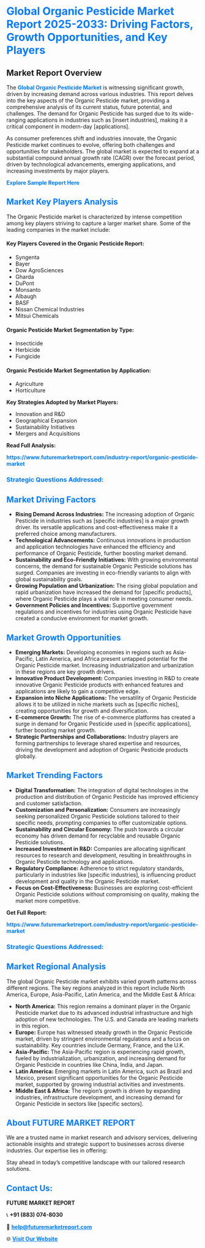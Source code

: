 <h1 style="color: #007BFF;">Global Organic Pesticide Market Report 2025-2033: Driving Factors, Growth Opportunities, and Key Players</h1>

<section id="overview">
<h2>Market Report Overview</h2>
<p>The <a href="https://www.futuremarketreport.com/industry-report/organic-pesticide-market" style="color: #007BFF; text-decoration: none;"><strong>Global Organic Pesticide Market</strong></a> is witnessing significant growth, driven by increasing demand across various industries. This report delves into the key aspects of the Organic Pesticide market, providing a comprehensive analysis of its current status, future potential, and challenges. The demand for Organic Pesticide has surged due to its wide-ranging applications in industries such as [insert industries], making it a critical component in modern-day [applications].</p>
<p>As consumer preferences shift and industries innovate, the Organic Pesticide market continues to evolve, offering both challenges and opportunities for stakeholders. The global market is expected to expand at a substantial compound annual growth rate (CAGR) over the forecast period, driven by technological advancements, emerging applications, and increasing investments by major players.</p>
</section>

<section id="overview">
<p><a href="https://www.futuremarketreport.com/request-sample/reportId=88197" style="color: #007BFF; text-decoration: none;"><strong>Explore Sample Report Here</strong></a></p>
</section>

<section id="key-players">
<h2 style="color: #007BFF;">Market Key Players Analysis</h2>
<p>The Organic Pesticide market is characterized by intense competition among key players striving to capture a larger market share. Some of the leading companies in the market include:</p>
<h4>Key Players Covered in the Organic Pesticide Report:</h4>
<ul><li>Syngenta</li><li>Bayer</li><li>Dow AgroSciences</li><li>Gharda</li><li>DuPont</li><li>Monsanto</li><li>Albaugh</li><li>BASF</li><li>Nissan Chemical Industries</li><li>Mitsui Chemicals</li></ul>
<h4>Organic Pesticide Market Segmentation by Type:</h4>
<ul><li>Insecticide</li><li>Herbicide</li><li>Fungicide</li></ul>

<h4>Organic Pesticide Market Segmentation by Application:</h4>
<ul><li>Agriculture</li><li>Horticulture</li></ul>
<p><strong>Key Strategies Adopted by Market Players:</strong></p>
<ul>
<li>Innovation and R&D</li>
<li>Geographical Expansion</li>
<li>Sustainability Initiatives</li>
<li>Mergers and Acquisitions</li>
</ul>
</section>

<section>
<p><strong>Read Full Analysis: </strong></p><a href="https://www.futuremarketreport.com/industry-report/organic-pesticide-market" style="color: #007BFF; text-decoration: none;"><strong>https://www.futuremarketreport.com/industry-report/organic-pesticide-market</strong></a>
<h3 style="color: #007BFF;">Strategic Questions Addressed:</h3>
</section>

<section id="driving-factors">
<h2 style="color: #007BFF;">Market Driving Factors</h2>
<ul>
<li><strong>Rising Demand Across Industries:</strong> The increasing adoption of Organic Pesticide in industries such as [specific industries] is a major growth driver. Its versatile applications and cost-effectiveness make it a preferred choice among manufacturers.</li>
<li><strong>Technological Advancements:</strong> Continuous innovations in production and application technologies have enhanced the efficiency and performance of Organic Pesticide, further boosting market demand.</li>
<li><strong>Sustainability and Eco-Friendly Initiatives:</strong> With growing environmental concerns, the demand for sustainable Organic Pesticide solutions has surged. Companies are investing in eco-friendly variants to align with global sustainability goals.</li>
<li><strong>Growing Population and Urbanization:</strong> The rising global population and rapid urbanization have increased the demand for [specific products], where Organic Pesticide plays a vital role in meeting consumer needs.</li>
<li><strong>Government Policies and Incentives:</strong> Supportive government regulations and incentives for industries using Organic Pesticide have created a conducive environment for market growth.</li>
</ul>
</section>

<section id="growth-opportunities">
<h2 style="color: #007BFF;">Market Growth Opportunities</h2>
<ul>
<li><strong>Emerging Markets:</strong> Developing economies in regions such as Asia-Pacific, Latin America, and Africa present untapped potential for the Organic Pesticide market. Increasing industrialization and urbanization in these regions are key growth drivers.</li>
<li><strong>Innovative Product Development:</strong> Companies investing in R&D to create innovative Organic Pesticide products with enhanced features and applications are likely to gain a competitive edge.</li>
<li><strong>Expansion into Niche Applications:</strong> The versatility of Organic Pesticide allows it to be utilized in niche markets such as [specific niches], creating opportunities for growth and diversification.</li>
<li><strong>E-commerce Growth:</strong> The rise of e-commerce platforms has created a surge in demand for Organic Pesticide used in [specific applications], further boosting market growth.</li>
<li><strong>Strategic Partnerships and Collaborations:</strong> Industry players are forming partnerships to leverage shared expertise and resources, driving the development and adoption of Organic Pesticide products globally.</li>
</ul>
</section>

<section id="trending-factors">
<h2 style="color: #007BFF;">Market Trending Factors</h2>
<ul>
<li><strong>Digital Transformation:</strong> The integration of digital technologies in the production and distribution of Organic Pesticide has improved efficiency and customer satisfaction.</li>
<li><strong>Customization and Personalization:</strong> Consumers are increasingly seeking personalized Organic Pesticide solutions tailored to their specific needs, prompting companies to offer customizable options.</li>
<li><strong>Sustainability and Circular Economy:</strong> The push towards a circular economy has driven demand for recyclable and reusable Organic Pesticide solutions.</li>
<li><strong>Increased Investment in R&D:</strong> Companies are allocating significant resources to research and development, resulting in breakthroughs in Organic Pesticide technology and applications.</li>
<li><strong>Regulatory Compliance:</strong> Adherence to strict regulatory standards, particularly in industries like [specific industries], is influencing product development and quality in the Organic Pesticide market.</li>
<li><strong>Focus on Cost-Effectiveness:</strong> Businesses are exploring cost-efficient Organic Pesticide solutions without compromising on quality, making the market more competitive.</li>
</ul>
</section>

<section>
<p><strong>Get Full Report: </strong></p><a href="https://www.futuremarketreport.com/industry-report/organic-pesticide-market" style="color: #007BFF; text-decoration: none;"><strong>https://www.futuremarketreport.com/industry-report/organic-pesticide-market</strong></a>
<h3 style="color: #007BFF;">Strategic Questions Addressed:</h3>
</section>


<section id="regional-analysis">
<h2 style="color: #007BFF;">Market Regional Analysis</h2>
<p>The global Organic Pesticide market exhibits varied growth patterns across different regions. The key regions analyzed in this report include North America, Europe, Asia-Pacific, Latin America, and the Middle East & Africa:</p>
<ul>
<li><strong>North America:</strong> This region remains a dominant player in the Organic Pesticide market due to its advanced industrial infrastructure and high adoption of new technologies. The U.S. and Canada are leading markets in this region.</li>
<li><strong>Europe:</strong> Europe has witnessed steady growth in the Organic Pesticide market, driven by stringent environmental regulations and a focus on sustainability. Key countries include Germany, France, and the U.K.</li>
<li><strong>Asia-Pacific:</strong> The Asia-Pacific region is experiencing rapid growth, fueled by industrialization, urbanization, and increasing demand for Organic Pesticide in countries like China, India, and Japan.</li>
<li><strong>Latin America:</strong> Emerging markets in Latin America, such as Brazil and Mexico, present significant opportunities for the Organic Pesticide market, supported by growing industrial activities and investments.</li>
<li><strong>Middle East & Africa:</strong> The region’s growth is driven by expanding industries, infrastructure development, and increasing demand for Organic Pesticide in sectors like [specific sectors].</li>
</ul>
</section>

<footer>
<h2 style="color: #007BFF;">About FUTURE MARKET REPORT</h2>
<p>We are a trusted name in market research and advisory services, delivering actionable insights and strategic support to businesses across diverse industries. Our expertise lies in offering:</p>

<p>Stay ahead in today’s competitive landscape with our tailored research solutions.</p>

<h2 style="color: #007BFF;">Contact Us:</h2>
<p><strong>FUTURE MARKET REPORT</strong></p>
<p>📞 <strong>+91 (883) 074-8030</strong></p>
<p>📧 <strong><a href="mailto:help@futuremarketreport.com" style="color: #007BFF;">help@futuremarketreport.com</a></strong></p>
<p>🌐 <strong><a href="https://www.futuremarketreport.com/" style="color: #007BFF;">Visit Our Website</a></strong></p>
</footer>